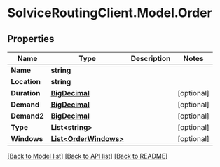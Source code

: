 # SolviceRoutingClient.Model.Order
## Properties

Name | Type | Description | Notes
------------ | ------------- | ------------- | -------------
**Name** | **string** |  | 
**Location** | **string** |  | 
**Duration** | [**BigDecimal**](BigDecimal.md) |  | [optional] 
**Demand** | [**BigDecimal**](BigDecimal.md) |  | [optional] 
**Demand2** | [**BigDecimal**](BigDecimal.md) |  | [optional] 
**Type** | **List&lt;string&gt;** |  | [optional] 
**Windows** | [**List&lt;OrderWindows&gt;**](OrderWindows.md) |  | [optional] 

[[Back to Model list]](../README.md#documentation-for-models) [[Back to API list]](../README.md#documentation-for-api-endpoints) [[Back to README]](../README.md)


